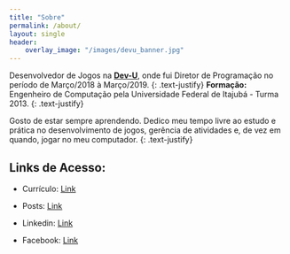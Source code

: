 ```yaml
---
title: "Sobre"
permalink: /about/
layout: single
header:
    overlay_image: "/images/devu_banner.jpg"
---
```


Desenvolvedor de Jogos na [**Dev-U**](https://www.facebook.com/DevUnifei/), onde fui Diretor de Programação no período de Março/2018 à Março/2019.
{: .text-justify}
**Formação:** Engenheiro de Computação pela Universidade Federal de Itajubá - Turma 2013.
{: .text-justify}


Gosto de estar sempre aprendendo. Dedico meu tempo livre ao estudo e prática no desenvolvimento de jogos, gerência de atividades e, de vez em quando, jogar no meu computador.
{: .text-justify}

## Links de Acesso:
* Currículo: [Link](/assets/files/Curriculo.pdf)
* Posts: [Link]()

* Linkedin: [Link](https://www.linkedin.com/in/hugo-uchoas-borges/)
* Facebook: [Link](http://facebook.com/hugouchoasborges)

<object data="{{ post.file_document_path }}" width="1000" height="1000" type='application/pdf'/>
